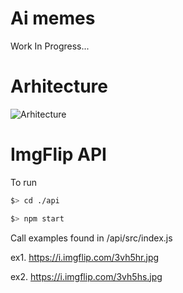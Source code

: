 # Ai memes

Work In Progress...

# Arhitecture

![Arhitecture](https://github.com/schesa/ai-memes/blob/master/Web-Arhitecture-EN.png)

# ImgFlip API

To run
```sh
$> cd ./api
```
```sh
$> npm start
```

Call examples found in /api/src/index.js

ex1. https://i.imgflip.com/3vh5hr.jpg

ex2. https://i.imgflip.com/3vh5hs.jpg

